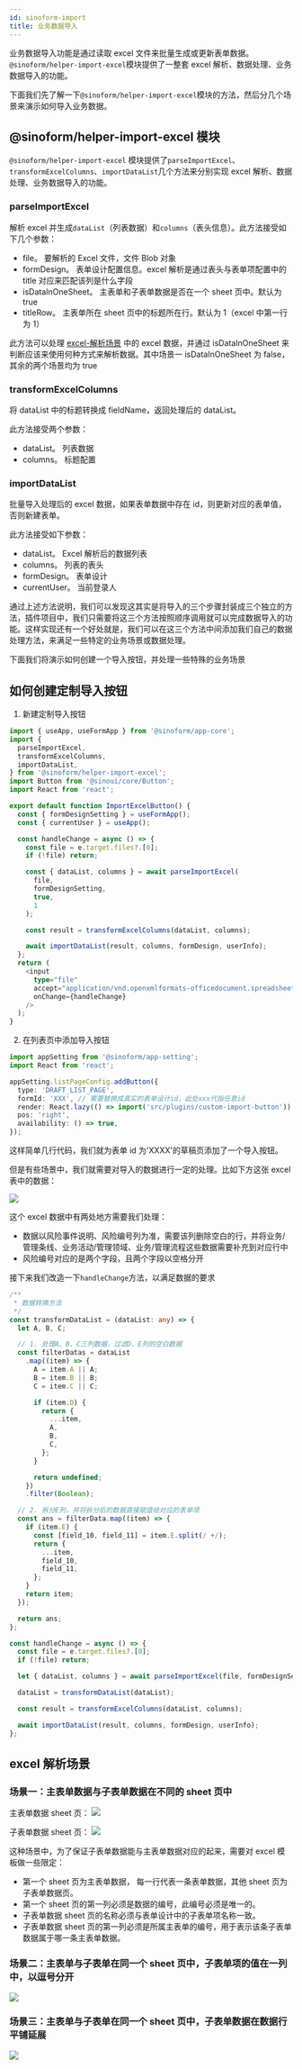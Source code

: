 ```yaml
---
id: sinoform-import
title: 业务数据导入
---
```


业务数据导入功能是通过读取 excel 文件来批量生成或更新表单数据。`@sinoform/helper-import-excel`模块提供了一整套 excel 解析、数据处理、业务数据导入的功能。

下面我们先了解一下`@sinoform/helper-import-excel`模块的方法，然后分几个场景来演示如何导入业务数据。

## @sinoform/helper-import-excel 模块

`@sinoform/helper-import-excel` 模块提供了`parseImportExcel`、`transformExcelColumns`、`importDataList`几个方法来分别实现 excel 解析、数据处理、业务数据导入的功能。

### parseImportExcel

解析 excel 并生成`dataList`（列表数据）和`columns`（表头信息）。此方法接受如下几个参数：

- file。 要解析的 Excel 文件，文件 Blob 对象
- formDesign。 表单设计配置信息。excel 解析是通过表头与表单项配置中的 title 对应来匹配该列是什么字段
- isDataInOneSheet。 主表单和子表单数据是否在一个 sheet 页中。默认为 true
- titleRow。 主表单所在 sheet 页中的标题所在行。默认为 1（excel 中第一行为 1）

此方法可以处理 [excel-解析场景](#excel-解析场景) 中的 excel 数据，并通过 isDataInOneSheet 来判断应该来使用何种方式来解析数据。其中场景一 isDataInOneSheet 为 false，其余的两个场景均为 true

### transformExcelColumns

将 dataList 中的标题转换成 fieldName，返回处理后的 dataList。

此方法接受两个参数：

- dataList。 列表数据
- columns。 标题配置

### importDataList

批量导入处理后的 excel 数据，如果表单数据中存在 id，则更新对应的表单值，否则新建表单。

此方法接受如下参数：

- dataList。 Excel 解析后的数据列表
- columns。 列表的表头
- formDesign。 表单设计
- currentUser。 当前登录人

通过上述方法说明，我们可以发现这其实是将导入的三个步骤封装成三个独立的方法，插件项目中，我们只需要将这三个方法按照顺序调用就可以完成数据导入的功能。这样实现还有一个好处就是，我们可以在这三个方法中间添加我们自己的数据处理方法，来满足一些特定的业务场景或数据处理。

下面我们将演示如何创建一个导入按钮，并处理一些特殊的业务场景

## 如何创建定制导入按钮

1. 新建定制导入按钮

```typescript title=src/plugins/custom-import-button/index.tsx
import { useApp, useFormApp } from '@sinoform/app-core';
import {
  parseImportExcel,
  transformExcelColumns,
  importDataList,
} from '@sinoform/helper-import-excel';
import Button from '@sinoui/core/Button';
import React from 'react';

export default function ImportExcelButton() {
  const { formDesignSetting } = useFormApp();
  const { currentUser } = useApp();

  const handleChange = async () => {
    const file = e.target.files?.[0];
    if (!file) return;

    const { dataList, columns } = await parseImportExcel(
      file,
      formDesignSetting,
      true,
      1
    );

    const result = transformExcelColumns(dataList, columns);

    await importDataList(result, columns, formDesign, userInfo);
  };
  return (
    <input
      type="file"
      accept="application/vnd.openxmlformats-officedocument.spreadsheetml.sheet"
      onChange={handleChange}
    />
  );
}
```

2. 在列表页中添加导入按钮

```typescript title=src/index.ts
import appSetting from '@sinoform/app-setting';
import React from 'react';

appSetting.listPageConfig.addButton({
  type: 'DRAFT_LIST_PAGE',
  formId: 'XXX', // 需要替换成真实的表单设计id，此处xxx代指任意id
  render: React.lazy(() => import('src/plugins/custom-import-button')),
  pos: 'right',
  availability: () => true,
});
```

这样简单几行代码，我们就为表单 id 为'XXXX'的草稿页添加了一个导入按钮。

但是有些场景中，我们就需要对导入的数据进行一定的处理。比如下方这张 excel 表中的数据：

![](assets/import-file/parse-import-column.png)

这个 excel 数据中有两处地方需要我们处理：

- 数据以风险事件说明、风险编号列为准，需要该列删除空白的行，并将业务/管理条线、业务活动/管理领域、业务/管理流程这些数据需要补充到对应行中
- 风险编号对应的是两个字段，且两个字段以空格分开

接下来我们改造一下`handleChange`方法，以满足数据的要求

```typescript title=src/plugins/custom-import-button/index.tsx
/**
 * 数据转换方法
 */
const transformDataList = (dataList: any) => {
  let A, B, C;

  // 1. 处理A、B、C三列数据，过滤D、E列的空白数据
  const filterDatas = dataList
    .map((item) => {
      A = item.A || A;
      B = item.B || B;
      C = item.C || C;

      if (item.D) {
        return {
          ...item,
          A,
          B,
          C,
        };
      }

      return undefined;
    })
    .filter(Boolean);

  // 2. 拆分E列，并将拆分后的数据直接赋值给对应的表单项
  const ans = filterData.map((item) => {
    if (item.E) {
      const [field_10, field_11] = item.E.split(/ +/);
      return {
        ...item,
        field_10,
        field_11,
      };
    }
    return item;
  });

  return ans;
};

const handleChange = async () => {
  const file = e.target.files?.[0];
  if (!file) return;

  let { dataList, columns } = await parseImportExcel(file, formDesignSetting);

  dataList = transformDataList(dataList);

  const result = transformExcelColumns(dataList, columns);

  await importDataList(result, columns, formDesign, userInfo);
};
```

## excel 解析场景

### 场景一：主表单数据与子表单数据在不同的 sheet 页中

主表单数据 sheet 页：
![](assets/import-file/import-excel-type-1_main.png)

子表单数据 sheet 页：
![](assets/import-file/import-excel-type-1_subform.png)

这种场景中，为了保证子表单数据能与主表单数据对应的起来，需要对 excel 模板做一些限定：

- 第一个 sheet 页为主表单数据， 每一行代表一条表单数据，其他 sheet 页为子表单数据页。
- 第一个 sheet 页的第一列必须是数据的编号，此编号必须是唯一的。
- 子表单数据 sheet 页的名称必须与表单设计中的子表单项名称一致。
- 子表单数据 sheet 页的第一列必须是所属主表单的编号，用于表示该条子表单数据属于哪一条主表单数据。

### 场景二：主表单与子表单在同一个 sheet 页中，子表单项的值在一列中，以逗号分开

![](assets/import-file/import-excel-type-2.png)

### 场景三：主表单与子表单在同一个 sheet 页中，子表单数据在数据行平铺延展

![](assets/import-file/import-excel-type-3.png)
